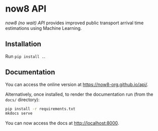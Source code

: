 # now8 API

*now8 (no wait) API* provides improved public transport arrival time
estimations using Machine Learning.

## Installation

Run `pip install .`.

## Documentation

You can access the online version at <https://now8-org.github.io/api/>.

Alternatively, once installed, to render the documentation
run (from the `docs/` directory):

```bash
pip install -r requirements.txt
mkdocs serve
```

You can now access the docs at <http://localhost:8000>.
